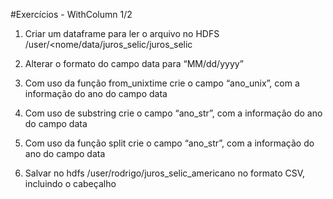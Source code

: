 #Exercícios - WithColumn 1/2

1. Criar um dataframe para ler o arquivo no HDFS /user/<nome/data/juros_selic/juros_selic

2. Alterar o formato do campo data para “MM/dd/yyyy”

3. Com uso da função from_unixtime crie o campo “ano_unix”, com a informação do ano do campo data

4. Com uso de substring crie o campo “ano_str”, com a informação do ano do campo data

5. Com uso da função split crie o campo “ano_str”, com a informação do ano do campo data

6. Salvar no hdfs /user/rodrigo/juros_selic_americano no formato CSV, incluindo o cabeçalho
